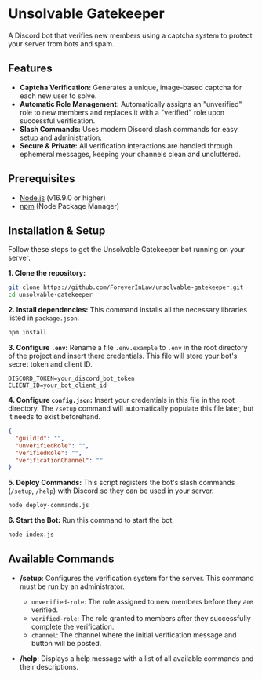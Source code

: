# Unsolvable Gatekeeper

A Discord bot that verifies new members using a captcha system to protect your server from bots and spam.

## Features

- **Captcha Verification:** Generates a unique, image-based captcha for each new user to solve.
- **Automatic Role Management:** Automatically assigns an "unverified" role to new members and replaces it with a "verified" role upon successful verification.
- **Slash Commands:** Uses modern Discord slash commands for easy setup and administration.
- **Secure & Private:** All verification interactions are handled through ephemeral messages, keeping your channels clean and uncluttered.

## Prerequisites

- [Node.js](https://nodejs.org/) (v16.9.0 or higher)
- [npm](https://www.npmjs.com/) (Node Package Manager)

## Installation & Setup

Follow these steps to get the Unsolvable Gatekeeper bot running on your server.

**1. Clone the repository:**

```bash
git clone https://github.com/ForeverInLaw/unsolvable-gatekeeper.git
cd unsolvable-gatekeeper
```

**2. Install dependencies:**
This command installs all the necessary libraries listed in `package.json`.

```bash
npm install
```

**3. Configure `.env`:**
Rename a file `.env.example` to `.env` in the root directory of the project and insert there credentials. This file will store your bot's secret token and client ID.

```env
DISCORD_TOKEN=your_discord_bot_token
CLIENT_ID=your_bot_client_id
```

**4. Configure `config.json`:**
Insert your credentials in this file in the root directory. The `/setup` command will automatically populate this file later, but it needs to exist beforehand.

```json
{
  "guildId": "",
  "unverifiedRole": "",
  "verifiedRole": "",
  "verificationChannel": ""
}
```

**5. Deploy Commands:**
This script registers the bot's slash commands (`/setup`, `/help`) with Discord so they can be used in your server.

```bash
node deploy-commands.js
```

**6. Start the Bot:**
Run this command to start the bot.

```bash
node index.js
```

## Available Commands

- **/setup**: Configures the verification system for the server. This command must be run by an administrator.

  - `unverified-role`: The role assigned to new members before they are verified.
  - `verified-role`: The role granted to members after they successfully complete the verification.
  - `channel`: The channel where the initial verification message and button will be posted.

- **/help**: Displays a help message with a list of all available commands and their descriptions.
